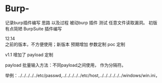 # Burp-
记录burp插件编写 思路 以及过程
被动burp 插件 测试 任意文件读取漏洞。
初版有点简陋
BurpSuite 插件编写

12.14  
之前的版本，不方便使用；新版本 预期增加  参数定制  poc 定制 

v1.1  增加了 payload 定制

payload 批量输入方法：不同payload之间使用， 作为分隔符。

举例：../../../../../etc/passwd,../../../../../etc/host,../../../../../../windows/win.ini，
